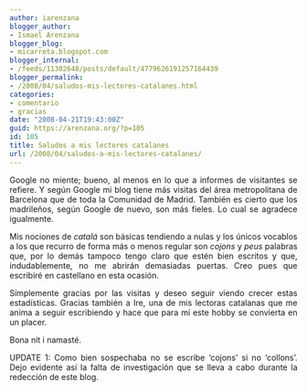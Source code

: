 ```yaml
---
author: iarenzana
blogger_author:
- Ismael Arenzana
blogger_blog:
- micarreta.blogspot.com
blogger_internal:
- /feeds/11302648/posts/default/4779626191257164439
blogger_permalink:
- /2008/04/saludos-mis-lectores-catalanes.html
categories:
- comentario
- gracias
date: "2008-04-21T19:43:00Z"
guid: https://arenzana.org/?p=105
id: 105
title: Saludos a mis lectores catalanes
url: /2008/04/saludos-a-mis-lectores-catalanes/
---
```

<p style="text-align: justify;">
  Google no miente; bueno, al menos en lo que a informes de visitantes se refiere. Y según Google mi blog tiene más visitas del área metropolitana de Barcelona que de toda la Comunidad de Madrid. También es cierto que los madrileños, según Google de nuevo, son más fieles. Lo cual se agradece igualmente.
</p>

<p style="text-align: justify;">
  Mis nociones de <span style="font-style: italic;">catalá</span> son básicas tendiendo a nulas y los únicos vocablos a los que recurro de forma más o menos regular son <span style="font-style: italic;">cojons</span> y <span style="font-style: italic;">peus</span> palabras que, por lo demás tampoco tengo claro que estén bien escritos y que, indudablemente, no me abrirán demasiadas puertas. Creo pues que escribiré en castellano en esta ocasión.
</p>

<p style="text-align: justify;">
  Símplemente gracias por las visitas y deseo seguir viendo crecer estas estadísticas. Gracias también a Ire, una de mis lectoras catalanas que me anima a seguir escribiendo y hace que para mí este hobby se convierta en un placer.
</p>

<p style="text-align: justify;">
  Bona nit i namasté.
</p>

<p style="text-align: justify;">
</p>

<p style="text-align: justify;">
  UPDATE 1: Como bien sospechaba no se escribe &#8216;cojons&#8217; si no &#8216;collons&#8217;. Dejo evidente así la falta de investigación que se lleva a cabo durante la redección de este blog.
</p>